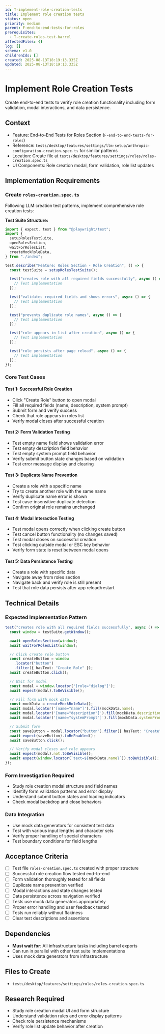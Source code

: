 ```yaml
---
id: T-implement-role-creation-tests
title: Implement role creation tests
status: open
priority: medium
parent: F-end-to-end-tests-for-roles
prerequisites:
  - T-create-roles-test-barrel
affectedFiles: {}
log: []
schema: v1.0
childrenIds: []
created: 2025-08-13T18:19:13.335Z
updated: 2025-08-13T18:19:13.335Z
---
```


# Implement Role Creation Tests

Create end-to-end tests to verify role creation functionality including form validation, modal interactions, and data persistence.

## Context

- Feature: End-to-End Tests for Roles Section (`F-end-to-end-tests-for-roles`)
- Reference: `tests/desktop/features/settings/llm-setup/anthropic-configuration-creation.spec.ts` for similar patterns
- Location: Create file at `tests/desktop/features/settings/roles/roles-creation.spec.ts`
- UI Components: Role creation modal, form validation, role list updates

## Implementation Requirements

### Create `roles-creation.spec.ts`

Following LLM creation test patterns, implement comprehensive role creation tests:

**Test Suite Structure:**

```typescript
import { expect, test } from "@playwright/test";
import {
  setupRolesTestSuite,
  openRolesSection,
  waitForRolesList,
  createMockRoleData,
} from "./index";

test.describe("Feature: Roles Section - Role Creation", () => {
  const testSuite = setupRolesTestSuite();

  test("creates role with all required fields successfully", async () => {
    // Test implementation
  });

  test("validates required fields and shows errors", async () => {
    // Test implementation
  });

  test("prevents duplicate role names", async () => {
    // Test implementation
  });

  test("role appears in list after creation", async () => {
    // Test implementation
  });

  test("role persists after page reload", async () => {
    // Test implementation
  });
});
```

### Core Test Cases

#### Test 1: Successful Role Creation

- Click "Create Role" button to open modal
- Fill all required fields (name, description, system prompt)
- Submit form and verify success
- Check that role appears in roles list
- Verify modal closes after successful creation

#### Test 2: Form Validation Testing

- Test empty name field shows validation error
- Test empty description field behavior
- Test empty system prompt field behavior
- Verify submit button state changes based on validation
- Test error message display and clearing

#### Test 3: Duplicate Name Prevention

- Create a role with a specific name
- Try to create another role with the same name
- Verify duplicate name error is shown
- Test case-insensitive duplicate detection
- Confirm original role remains unchanged

#### Test 4: Modal Interaction Testing

- Test modal opens correctly when clicking create button
- Test cancel button functionality (no changes saved)
- Test modal closes on successful creation
- Test clicking outside modal or ESC key behavior
- Verify form state is reset between modal opens

#### Test 5: Data Persistence Testing

- Create a role with specific data
- Navigate away from roles section
- Navigate back and verify role is still present
- Test that role data persists after app reload/restart

## Technical Details

### Expected Implementation Pattern

```typescript
test("creates role with all required fields successfully", async () => {
  const window = testSuite.getWindow();

  await openRolesSection(window);
  await waitForRolesList(window);

  // Click create role button
  const createButton = window
    .locator("button")
    .filter({ hasText: "Create Role" });
  await createButton.click();

  // Wait for modal
  const modal = window.locator('[role="dialog"]');
  await expect(modal).toBeVisible();

  // Fill form with mock data
  const mockData = createMockRoleData();
  await modal.locator('[name="name"]').fill(mockData.name);
  await modal.locator('[name="description"]').fill(mockData.description);
  await modal.locator('[name="systemPrompt"]').fill(mockData.systemPrompt);

  // Submit form
  const saveButton = modal.locator("button").filter({ hasText: "Create" });
  await expect(saveButton).toBeEnabled();
  await saveButton.click();

  // Verify modal closes and role appears
  await expect(modal).not.toBeVisible();
  await expect(window.locator(`text=${mockData.name}`)).toBeVisible();
});
```

### Form Investigation Required

- Study role creation modal structure and field names
- Identify form validation patterns and error display
- Understand submit button states and loading indicators
- Check modal backdrop and close behaviors

### Data Integration

- Use mock data generators for consistent test data
- Test with various input lengths and character sets
- Verify proper handling of special characters
- Test boundary conditions for field lengths

## Acceptance Criteria

- [ ] Test file `roles-creation.spec.ts` created with proper structure
- [ ] Successful role creation flow tested end-to-end
- [ ] Form validation thoroughly tested for all fields
- [ ] Duplicate name prevention verified
- [ ] Modal interactions and state changes tested
- [ ] Data persistence across navigation verified
- [ ] Tests use mock data generators appropriately
- [ ] Proper error handling and user feedback tested
- [ ] Tests run reliably without flakiness
- [ ] Clear test descriptions and assertions

## Dependencies

- **Must wait for**: All infrastructure tasks including barrel exports
- Can run in parallel with other test suite implementations
- Uses mock data generators from infrastructure

## Files to Create

- `tests/desktop/features/settings/roles/roles-creation.spec.ts`

## Research Required

- Study role creation modal UI and form structure
- Understand validation rules and error display patterns
- Check role persistence mechanisms
- Verify role list update behavior after creation
